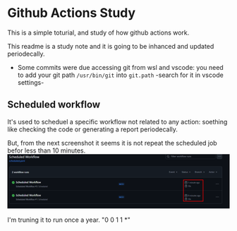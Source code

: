 # Github Actions Study

This is a simple toturial, and study of how github actions work.

This readme is a study note and it is going to be inhanced and updated periodecally.

* Some commits were due accessing git from wsl and vscode:
    you need to add your git path `/usr/bin/git` into `git.path` -search for it in vscode settings-

## Scheduled workflow
It's used to scheduel a specific workflow not related to any action: soething like checking the code or generating a report periodecally.

But, from the next screenshot it seems it is not repeat the scheduled job befor less than 10 minutes.
![alt text](image.png)

I'm truning it to run once a year.
"0 0 1 1 *"